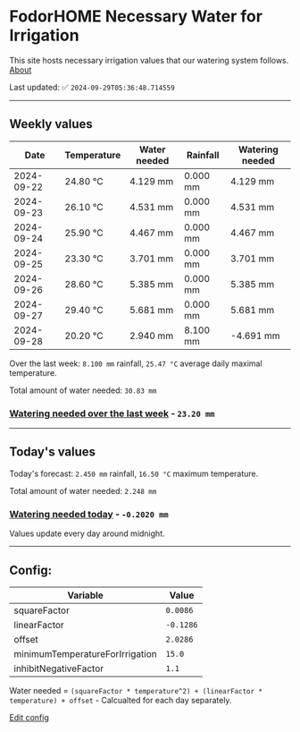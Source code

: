 # FodorHOME Necessary Water for Irrigation

This site hosts necessary irrigation values that our watering system follows. [About](https://github.com/redyau/irrigation)

Last updated: ✅ `2024-09-29T05:36:48.714559`

---

## Weekly values

| Date | Temperature | Water needed | Rainfall | Watering needed |
|-----|-----|-----|-----|-----|
| 2024-09-22 | 24.80 °C | 4.129 mm | 0.000 mm | 4.129 mm |
| 2024-09-23 | 26.10 °C | 4.531 mm | 0.000 mm | 4.531 mm |
| 2024-09-24 | 25.90 °C | 4.467 mm | 0.000 mm | 4.467 mm |
| 2024-09-25 | 23.30 °C | 3.701 mm | 0.000 mm | 3.701 mm |
| 2024-09-26 | 28.60 °C | 5.385 mm | 0.000 mm | 5.385 mm |
| 2024-09-27 | 29.40 °C | 5.681 mm | 0.000 mm | 5.681 mm |
| 2024-09-28 | 20.20 °C | 2.940 mm | 8.100 mm | -4.691 mm |


Over the last week: `8.100 mm` rainfall, `25.47 °C` average daily maximal temperature.

Total amount of water needed: `30.83 mm`

### [Watering needed over the last week](lastweek.txt) - `23.20 mm`

---

## Today's values

Today's forecast: `2.450 mm` rainfall, `16.50 °C` maximum temperature.

Total amount of water needed: `2.248 mm`

### [Watering needed today](today.txt) - `-0.2020 mm`

Values update every day around midnight.

---

## Config:

| Variable | Value |
|-----|-----|
| squareFactor | `0.0086` |
| linearFactor | `-0.1286` |
| offset | `2.0286` |
| minimumTemperatureForIrrigation | `15.0` |
| inhibitNegativeFactor | `1.1` |

Water needed = `(squareFactor * temperature^2) + (linearFactor * temperature) + offset` - Calcualted for each day separately.

[Edit config](https://github.com/RedyAu/irrigation/edit/main/config.json)
